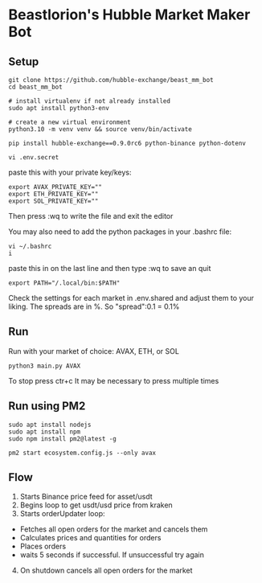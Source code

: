 # Beastlorion's Hubble Market Maker Bot

## Setup

```
git clone https://github.com/hubble-exchange/beast_mm_bot
cd beast_mm_bot

# install virtualenv if not already installed
sudo apt install python3-env

# create a new virtual environment
python3.10 -m venv venv && source venv/bin/activate

pip install hubble-exchange==0.9.0rc6 python-binance python-dotenv

vi .env.secret
```

paste this with your private key/keys:

```
export AVAX_PRIVATE_KEY=""
export ETH_PRIVATE_KEY=""
export SOL_PRIVATE_KEY=""
```
Then press :wq to write the file and exit the editor


You may also need to add the python packages in your .bashrc file: 
```
vi ~/.bashrc
i
```

paste this in on the last line and then type :wq to save an quit
```
export PATH="/.local/bin:$PATH"
```

Check the settings for each market in .env.shared and adjust them to your liking. The spreads are in %. So "spread":0.1 = 0.1%

## Run
Run with your market of choice: AVAX, ETH, or SOL
```
python3 main.py AVAX
```
To stop press ctr+c
It may be necessary to press multiple times


## Run using PM2

```
sudo apt install nodejs
sudo apt install npm
sudo npm install pm2@latest -g
```


```
pm2 start ecosystem.config.js --only avax
```

## Flow

1. Starts Binance price feed for asset/usdt
2. Begins loop to get usdt/usd price from kraken
3. Starts orderUpdater loop:
  - Fetches all open orders for the market and cancels them
  - Calculates prices and quantities for orders
  - Places orders
  - waits 5 seconds if successful. If unsuccessful try again
4. On shutdown cancels all open orders for the market